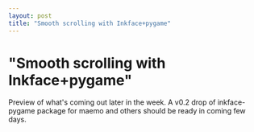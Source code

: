 ```yaml
---
layout: post
title: "Smooth scrolling with Inkface+pygame"
---
```

"Smooth scrolling with Inkface+pygame"
===
Preview of what's coming out later in the week. A v0.2 drop of inkface-pygame package for maemo and others should be ready in coming few days.
